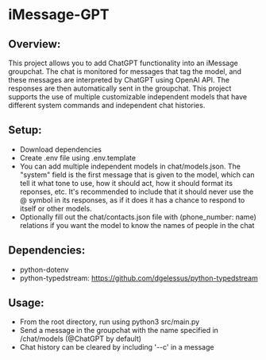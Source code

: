 # iMessage-GPT

## Overview:
This project allows you to add ChatGPT functionality into an iMessage groupchat. The chat is monitored for messages that tag the model, and these messages are interpreted by ChatGPT using OpenAI API. The responses are then automatically sent in the groupchat. This project supports the use of multiple customizable independent models that have different system commands and independent chat histories.

## Setup:
* Download dependencies
* Create .env file using .env.template
* You can add multiple independent models in chat/models.json. The "system" field is the first message that is given to the model, which can tell it what tone to use, how it should act, how it should format its reponses, etc. It's recommended to include that it should never use the @ symbol in its responses, as if it does it has a chance to respond to itself or other models.
* Optionally fill out the chat/contacts.json file with (phone_number: name) relations if you want the model to know the names of people in the chat

## Dependencies: 
* python-dotenv
* python-typedstream: https://github.com/dgelessus/python-typedstream

## Usage:
* From the root directory, run using python3 src/main.py
* Send a message in the groupchat with the name specified in /chat/models (@ChatGPT by default)
* Chat history can be cleared by including '--c' in a message
